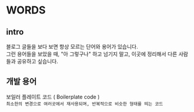 # WORDS

## intro
블로그 글들을 보다 보면 항상 모르는 단어와 용어가 있습니다.  
그런 용어들을 보았을 때, "아 그렇구나" 하고 넘기지 말고, 이곳에 정리해서 다른 사람들과 공유하고 싶습니다.

## 개발 용어
보일러 플레이트 코드 ( Boilerplate code )  
`최소한의 변경으로 여러곳에서 재사용되며, 반복적으로 비슷한 형태를 띄는 코드`
